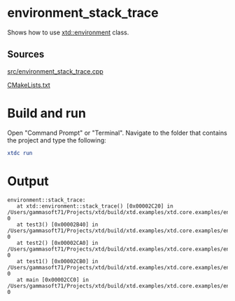 # environment_stack_trace

Shows how to use [xtd::environment](https://gammasoft71.github.io/xtd/reference_guides/latest/classxtd_1_1environment.html) class.

## Sources

[src/environment_stack_trace.cpp](src/environment_stack_trace.cpp)

[CMakeLists.txt](CMakeLists.txt)

# Build and run

Open "Command Prompt" or "Terminal". Navigate to the folder that contains the project and type the following:

```cmake
xtdc run
```

# Output

```
environment::stack_trace:
   at xtd::environment::stack_trace() [0x00002C20] in /Users/gammasoft71/Projects/xtd/build/xtd.examples/xtd.core.examples/environment/environment_stack_trace/Debug/environment_stack_trace:line 0
   at test3() [0x00002B40] in /Users/gammasoft71/Projects/xtd/build/xtd.examples/xtd.core.examples/environment/environment_stack_trace/Debug/environment_stack_trace:line 0
   at test2() [0x00002CA0] in /Users/gammasoft71/Projects/xtd/build/xtd.examples/xtd.core.examples/environment/environment_stack_trace/Debug/environment_stack_trace:line 0
   at test1() [0x00002CB0] in /Users/gammasoft71/Projects/xtd/build/xtd.examples/xtd.core.examples/environment/environment_stack_trace/Debug/environment_stack_trace:line 0
   at main [0x00002CC0] in /Users/gammasoft71/Projects/xtd/build/xtd.examples/xtd.core.examples/environment/environment_stack_trace/Debug/environment_stack_trace:line 0
```
